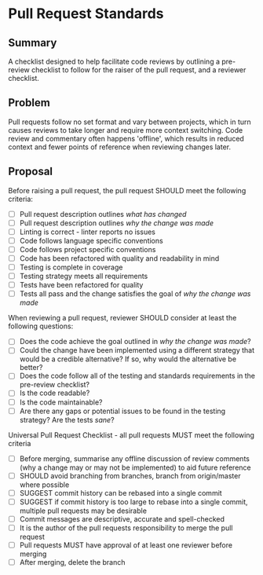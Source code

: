 # Pull Request Standards

## Summary

A checklist designed to help facilitate code reviews by outlining a pre-review checklist to follow for the raiser of the pull request, and a reviewer checklist.

## Problem

Pull requests follow no set format and vary between projects, which in turn causes reviews to take longer and require more context switching. Code review and commentary often happens 'offline', which results in reduced context and fewer points of reference when reviewing changes later.

## Proposal

Before raising a pull request, the pull request SHOULD meet the following criteria:
 - [ ] Pull request description outlines _what has changed_
 - [ ] Pull request description outlines _why the change was made_
 - [ ] Linting is correct - linter reports no issues
 - [ ] Code follows language specific conventions
 - [ ] Code follows project specific conventions
 - [ ] Code has been refactored with quality and readability in mind
 - [ ] Testing is complete in coverage
 - [ ] Testing strategy meets all requirements
 - [ ] Tests have been refactored for quality
 - [ ] Tests all pass and the change satisfies the goal of _why the change was made_

When reviewing a pull request, reviewer SHOULD consider at least the following questions:

 - [ ] Does the code achieve the goal outlined in _why the change was made_?
 - [ ] Could the change have been implemented using a different strategy that would be a credible alternative? If so, why would the alternative be better?
 - [ ] Does the code follow all of the testing and standards requirements in the pre-review checklist?
 - [ ] Is the code readable?
 - [ ] Is the code maintainable?
 - [ ] Are there any gaps or potential issues to be found in the testing strategy? Are the tests _sane_?

Universal Pull Request Checklist - all pull requests MUST meet the following criteria

- [ ] Before merging, summarise any offline discussion of review comments (why a change may or may not be implemented) to aid future reference
- [ ] SHOULD avoid branching from branches, branch from origin/master where possible
- [ ] SUGGEST commit history can be rebased into a single commit
- [ ] SUGGEST if commit history is too large to rebase into a single commit, multiple pull requests may be desirable
- [ ] Commit messages are descriptive, accurate and spell-checked
- [ ] It is the author of the pull requests responsibility to merge the pull request
- [ ] Pull requests MUST have approval of at least one reviewer before merging
- [ ] After merging, delete the branch
